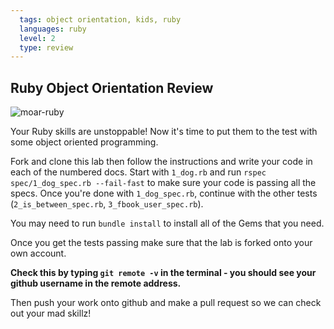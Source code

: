 ```yaml
---
  tags: object orientation, kids, ruby 
  languages: ruby
  level: 2
  type: review
---
```


## Ruby Object Orientation Review

![moar-ruby](http://media3.giphy.com/media/2ZrBDZDah2jjq/200.gif)

Your Ruby skills are unstoppable! Now it's time to put them to the test with some object oriented programming. 

Fork and clone this lab then follow the instructions and write your code in each of the numbered docs. Start with `1_dog.rb` and run `rspec spec/1_dog_spec.rb --fail-fast` to make sure your code is passing all the specs. Once you're done with `1_dog_spec.rb`, continue with the other tests (`2_is_between_spec.rb`, `3_fbook_user_spec.rb`).

You may need to run `bundle install` to install all of the Gems that you need.

Once you get the tests passing make sure that the lab is forked onto your own account. 

**Check this by typing `git remote -v` in the terminal - you should see your github username in the remote address.** 

Then push your work onto github and make a pull request so we can check out your mad skillz!





